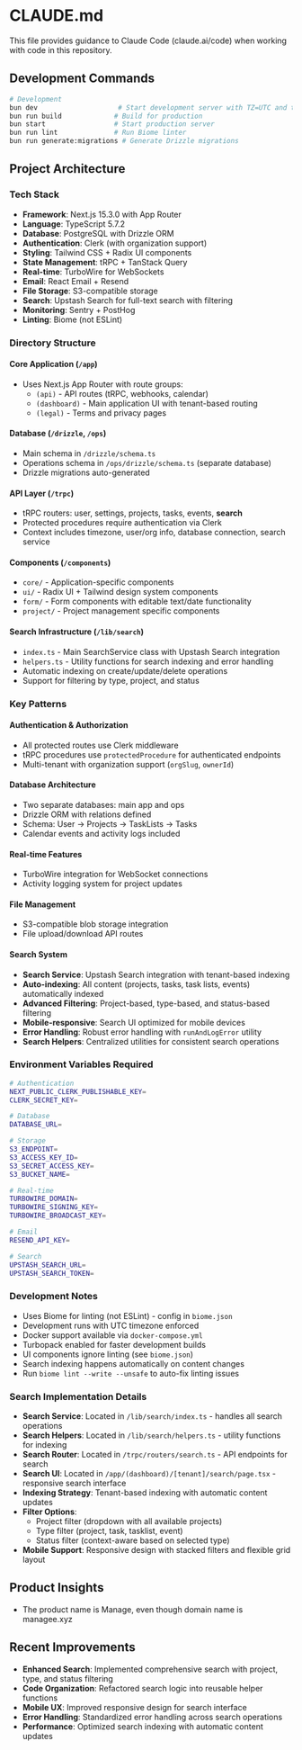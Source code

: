 # CLAUDE.md

This file provides guidance to Claude Code (claude.ai/code) when working with code in this repository.

## Development Commands

```bash
# Development
bun dev                    # Start development server with TZ=UTC and turbopack
bun run build             # Build for production
bun start                 # Start production server
bun run lint              # Run Biome linter
bun run generate:migrations # Generate Drizzle migrations
```

## Project Architecture

### Tech Stack
- **Framework**: Next.js 15.3.0 with App Router
- **Language**: TypeScript 5.7.2
- **Database**: PostgreSQL with Drizzle ORM
- **Authentication**: Clerk (with organization support)
- **Styling**: Tailwind CSS + Radix UI components
- **State Management**: tRPC + TanStack Query
- **Real-time**: TurboWire for WebSockets
- **Email**: React Email + Resend
- **File Storage**: S3-compatible storage
- **Search**: Upstash Search for full-text search with filtering
- **Monitoring**: Sentry + PostHog
- **Linting**: Biome (not ESLint)

### Directory Structure

#### Core Application (`/app`)
- Uses Next.js App Router with route groups:
  - `(api)` - API routes (tRPC, webhooks, calendar)
  - `(dashboard)` - Main application UI with tenant-based routing
  - `(legal)` - Terms and privacy pages

#### Database (`/drizzle`, `/ops`)
- Main schema in `/drizzle/schema.ts`
- Operations schema in `/ops/drizzle/schema.ts` (separate database)
- Drizzle migrations auto-generated

#### API Layer (`/trpc`)
- tRPC routers: user, settings, projects, tasks, events, **search**
- Protected procedures require authentication via Clerk
- Context includes timezone, user/org info, database connection, search service

#### Components (`/components`)
- `core/` - Application-specific components
- `ui/` - Radix UI + Tailwind design system components
- `form/` - Form components with editable text/date functionality
- `project/` - Project management specific components

#### Search Infrastructure (`/lib/search`)
- `index.ts` - Main SearchService class with Upstash Search integration
- `helpers.ts` - Utility functions for search indexing and error handling
- Automatic indexing on create/update/delete operations
- Support for filtering by type, project, and status

### Key Patterns

#### Authentication & Authorization
- All protected routes use Clerk middleware
- tRPC procedures use `protectedProcedure` for authenticated endpoints
- Multi-tenant with organization support (`orgSlug`, `ownerId`)

#### Database Architecture
- Two separate databases: main app and ops
- Drizzle ORM with relations defined
- Schema: User → Projects → TaskLists → Tasks
- Calendar events and activity logs included

#### Real-time Features
- TurboWire integration for WebSocket connections
- Activity logging system for project updates

#### File Management
- S3-compatible blob storage integration
- File upload/download API routes

#### Search System
- **Search Service**: Upstash Search integration with tenant-based indexing
- **Auto-indexing**: All content (projects, tasks, task lists, events) automatically indexed
- **Advanced Filtering**: Project-based, type-based, and status-based filtering
- **Mobile-responsive**: Search UI optimized for mobile devices
- **Error Handling**: Robust error handling with `runAndLogError` utility
- **Search Helpers**: Centralized utilities for consistent search operations

### Environment Variables Required
```bash
# Authentication
NEXT_PUBLIC_CLERK_PUBLISHABLE_KEY=
CLERK_SECRET_KEY=

# Database
DATABASE_URL=

# Storage
S3_ENDPOINT=
S3_ACCESS_KEY_ID=
S3_SECRET_ACCESS_KEY=
S3_BUCKET_NAME=

# Real-time
TURBOWIRE_DOMAIN=
TURBOWIRE_SIGNING_KEY=
TURBOWIRE_BROADCAST_KEY=

# Email
RESEND_API_KEY=

# Search
UPSTASH_SEARCH_URL=
UPSTASH_SEARCH_TOKEN=
```

### Development Notes
- Uses Biome for linting (not ESLint) - config in `biome.json`
- Development runs with UTC timezone enforced
- Docker support available via `docker-compose.yml`
- Turbopack enabled for faster development builds
- UI components ignore linting (see `biome.json`)
- Search indexing happens automatically on content changes
- Run `biome lint --write --unsafe` to auto-fix linting issues

### Search Implementation Details
- **Search Service**: Located in `/lib/search/index.ts` - handles all search operations
- **Search Helpers**: Located in `/lib/search/helpers.ts` - utility functions for indexing
- **Search Router**: Located in `/trpc/routers/search.ts` - API endpoints for search
- **Search UI**: Located in `/app/(dashboard)/[tenant]/search/page.tsx` - responsive search interface
- **Indexing Strategy**: Tenant-based indexing with automatic content updates
- **Filter Options**: 
  - Project filter (dropdown with all available projects)
  - Type filter (project, task, tasklist, event)
  - Status filter (context-aware based on selected type)
- **Mobile Support**: Responsive design with stacked filters and flexible grid layout

## Product Insights
- The product name is Manage, even though domain name is managee.xyz

## Recent Improvements
- **Enhanced Search**: Implemented comprehensive search with project, type, and status filtering
- **Code Organization**: Refactored search logic into reusable helper functions
- **Mobile UX**: Improved responsive design for search interface
- **Error Handling**: Standardized error handling across search operations
- **Performance**: Optimized search indexing with automatic content updates